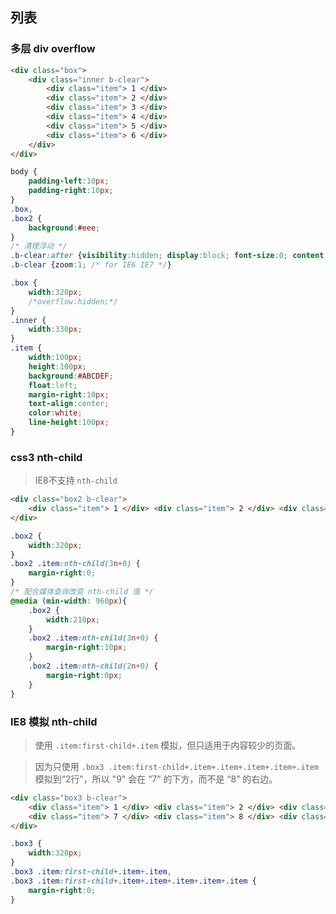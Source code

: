 ## 列表

### 多层 div overflow
````html
<div class="box">
    <div class="inner b-clear">
        <div class="item"> 1 </div>
        <div class="item"> 2 </div>
        <div class="item"> 3 </div>
        <div class="item"> 4 </div>
        <div class="item"> 5 </div>
        <div class="item"> 6 </div>
    </div>
</div>
````
````css
body {
    padding-left:10px;
    padding-right:10px;
}
.box,
.box2 {
    background:#eee;
}
/* 清理浮动 */
.b-clear:after {visibility:hidden; display:block; font-size:0; content:" "; clear:both; height:0;}
.b-clear {zoom:1; /* for IE6 IE7 */}
````

````css
.box {
    width:320px;
    /*overflow:hidden;*/
}
.inner {
    width:330px;
}
.item {
    width:100px;
    height:100px;
    background:#ABCDEF;
    float:left;
    margin-right:10px;
    text-align:center;
    color:white;
    line-height:100px;
}
````

### css3 nth-child

> IE8不支持 `nth-child`

````html
<div class="box2 b-clear">
    <div class="item"> 1 </div> <div class="item"> 2 </div> <div class="item"> 3 </div> <div class="item"> 4 </div> <div class="item"> 5 </div> <div class="item"> 6 </div>
</div>
````

````css
.box2 {
    width:320px;
}
.box2 .item:nth-child(3n+0) {
    margin-right:0;
}
/* 配合媒体查询改变 nth-child 值 */
@media (min-width: 960px){
    .box2 {
        width:210px;
    }
    .box2 .item:nth-child(3n+0) {
        margin-right:10px;
    }
    .box2 .item:nth-child(2n+0) {
        margin-right:0px;
    }
}
````

### IE8 模拟 nth-child

> 使用 `.item:first-child+.item` 模拟，但只适用于内容较少的页面。

> 因为只使用 `.box3 .item:first-child+.item+.item+.item+.item+.item` 模拟到“2行”，所以 "9" 会在 “7” 的下方，而不是 “8” 的右边。

````html
<div class="box3 b-clear">
    <div class="item"> 1 </div> <div class="item"> 2 </div> <div class="item"> 3 </div> <div class="item"> 4 </div> <div class="item"> 5 </div> <div class="item"> 6 </div>
    <div class="item"> 7 </div> <div class="item"> 8 </div> <div class="item"> 9 </div>
</div>
````


````css
.box3 {
    width:320px;
}
.box3 .item:first-child+.item+.item,
.box3 .item:first-child+.item+.item+.item+.item+.item {
    margin-right:0;
}
````
